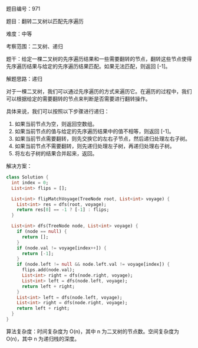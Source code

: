 题目编号：971

题目：翻转二叉树以匹配先序遍历

难度：中等

考察范围：二叉树、递归

题干：给定一棵二叉树的先序遍历结果和一些需要翻转的节点，翻转这些节点使得先序遍历结果与给定的先序遍历结果匹配。如果无法匹配，则返回 [-1]。

解题思路：递归

对于一棵二叉树，我们可以通过先序遍历的方式来遍历它。在遍历的过程中，我们可以根据给定的需要翻转的节点来判断是否需要进行翻转操作。

具体来说，我们可以按照以下步骤进行递归：

1. 如果当前节点为空，则返回空数组。
2. 如果当前节点的值与给定的先序遍历结果中的值不相等，则返回 [-1]。
3. 如果当前节点需要翻转，则先交换它的左右子节点，然后递归处理左右子树。
4. 如果当前节点不需要翻转，则先递归处理左子树，再递归处理右子树。
5. 将左右子树的结果合并起来，返回。

解决方案：

```dart
class Solution {
  int index = 0;
  List<int> flips = [];

  List<int> flipMatchVoyage(TreeNode root, List<int> voyage) {
    List<int> res = dfs(root, voyage);
    return res[0] == -1 ? [-1] : flips;
  }

  List<int> dfs(TreeNode node, List<int> voyage) {
    if (node == null) {
      return [];
    }
    if (node.val != voyage[index++]) {
      return [-1];
    }
    if (node.left != null && node.left.val != voyage[index]) {
      flips.add(node.val);
      List<int> right = dfs(node.right, voyage);
      List<int> left = dfs(node.left, voyage);
      return left + right;
    }
    List<int> left = dfs(node.left, voyage);
    List<int> right = dfs(node.right, voyage);
    return left + right;
  }
}
```

算法复杂度：时间复杂度为 O(n)，其中 n 为二叉树的节点数。空间复杂度为 O(n)，其中 n 为递归栈的深度。